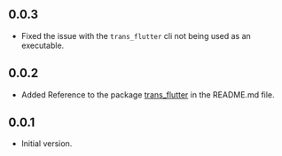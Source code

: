 ## 0.0.3

- Fixed the issue with the `trans_flutter` cli not being used as an executable.

## 0.0.2

- Added Reference to the package [trans_flutter](https://pub.dev/packages/trans_flutter) in the README.md file.

## 0.0.1

- Initial version.
